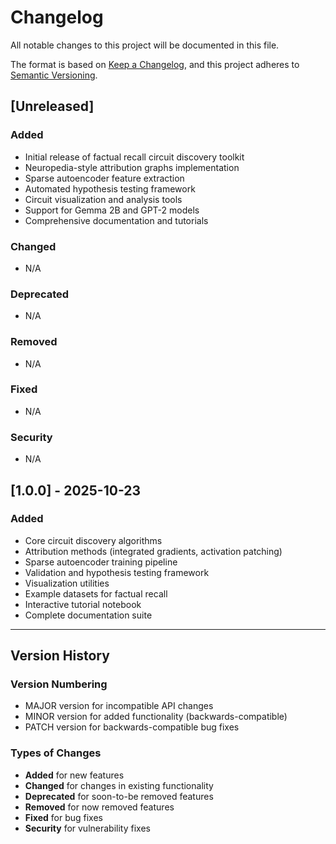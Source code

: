 # Changelog

All notable changes to this project will be documented in this file.

The format is based on [Keep a Changelog](https://keepachangelog.com/en/1.0.0/),
and this project adheres to [Semantic Versioning](https://semver.org/spec/v2.0.0.html).

## [Unreleased]

### Added
- Initial release of factual recall circuit discovery toolkit
- Neuropedia-style attribution graphs implementation
- Sparse autoencoder feature extraction
- Automated hypothesis testing framework
- Circuit visualization and analysis tools
- Support for Gemma 2B and GPT-2 models
- Comprehensive documentation and tutorials

### Changed
- N/A

### Deprecated
- N/A

### Removed
- N/A

### Fixed
- N/A

### Security
- N/A

## [1.0.0] - 2025-10-23

### Added
- Core circuit discovery algorithms
- Attribution methods (integrated gradients, activation patching)
- Sparse autoencoder training pipeline
- Validation and hypothesis testing framework
- Visualization utilities
- Example datasets for factual recall
- Interactive tutorial notebook
- Complete documentation suite

---

## Version History

### Version Numbering

- MAJOR version for incompatible API changes
- MINOR version for added functionality (backwards-compatible)
- PATCH version for backwards-compatible bug fixes

### Types of Changes

- **Added** for new features
- **Changed** for changes in existing functionality
- **Deprecated** for soon-to-be removed features
- **Removed** for now removed features
- **Fixed** for bug fixes
- **Security** for vulnerability fixes
